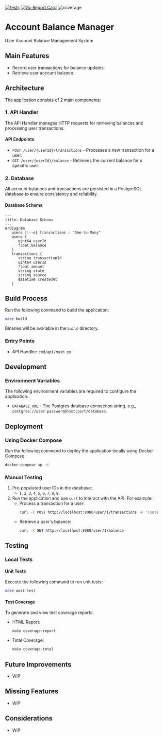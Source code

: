 
[![tests](https://github.com/ildomm/account-balance-manager/actions/workflows/ci.yml/badge.svg?branch=main)](https://github.com/ildomm/account-balance-manager/actions/workflows/ci.yml)
[![Go Report Card](https://goreportcard.com/badge/github.com/ildomm/account-balance-manager?cache=v1)](https://goreportcard.com/report/github.com/ildomm/account-balance-manager)
![coverage](https://raw.githubusercontent.com/ildomm/account-balance-manager/badges/.badges/main/coverage.svg)

# Account Balance Manager
User Account Balance Management System

## Main Features
- Record user transactions for balance updates.
- Retrieve user account balance.

## Architecture
The application consists of 2 main components:

### 1. API Handler
The API Handler manages HTTP requests for retrieving balances and processing user transactions.

#### API Endpoints
- `POST /user/{userId}/transactions` - Processes a new transaction for a user.
- `GET /user/{userId}/balance` - Retrieves the current balance for a specific user.

### 2. Database
All account balances and transactions are persisted in a PostgreSQL database to ensure consistency and reliability.

#### Database Schema
```mermaid
---
title: Database Schema
---
erDiagram
   users ||--o{ transactions : "One-to-Many"
   users {
      uint64 userId
      float balance
   }
   transactions {
      string transactionId
      uint64 userId
      float amount
      string state
      string source
      datetime createdAt
   }
```

## Build Process
Run the following command to build the application:
```bash
make build
```
Binaries will be available in the `build` directory.

### Entry Points
- API Handler: `cmd/api/main.go`

## Development

### Environment Variables
The following environment variables are required to configure the application:
- `DATABASE_URL` - The Postgres database connection string, e.g., `postgres://user:password@host:port/database`.

## Deployment

### Using Docker Compose
Run the following command to deploy the application locally using Docker Compose:
```bash
docker-compose up -d
```

### Manual Testing
1. Pre-populated user IDs in the database:
    - `1`, `2`, `3`, `4`, `5`, `6`, `7`, `8`, `9`.
2. Run the application and use `curl` to interact with the API. For example:
    - Process a transaction for a user:
      ```bash
      curl -X POST http://localhost:8080/user/1/transactions -H 'Content-Type: application/json' -H "Source-Type: game" -d "{"state": "win", "amount": "50.00", "transactionId": "abc123"}" 
      ```
   - Retrieve a user's balance:
     ```bash
     curl -X GET http://localhost:8080/user/1/balance
     ```
## Testing

### Local Tests
#### Unit Tests
Execute the following command to run unit tests:
```bash
make unit-test
```

#### Test Coverage
To generate and view test coverage reports:
- HTML Report:
  ```bash
  make coverage-report
  ```
- Total Coverage:
  ```bash
  make coverage-total
  ```

## Future Improvements
- WIP

## Missing Features
- WIP

## Considerations
- WIP
